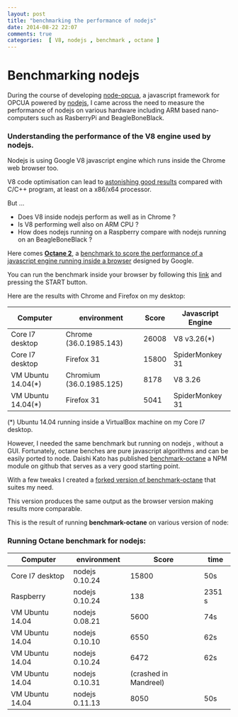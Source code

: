 ```yaml
---
layout: post
title: "benchmarking the performance of nodejs"
date: 2014-08-22 22:07
comments: true
categories:  [ V8, nodejs , benchmark , octane ]
---
```

# Benchmarking nodejs
During the course of developing [node-opcua](http://node-opcua.github.io/), a javascript framework for OPCUA powered by
[nodejs](http://nodejs.org), I came across the need to measure the performance of nodejs on various hardware including
ARM based nano-computers such as RasberryPi and BeagleBoneBlack.

### Understanding the performance of the V8 engine used by nodejs.

Nodejs is using  Google V8 javascript engine which runs inside the Chrome web browser too.

V8 code optimisation can lead to [astonishing good results](http://wingolog.org/archives/2011/06/10/v8-is-faster-than-gcc)
compared with C/C++ program, at least on a x86/x64 processor.

But ...
 * Does V8 inside nodejs perform as well as in Chrome ? 
 * Is V8 performing well also on ARM CPU ?
 * How does nodejs running on a Raspberry compare  with nodejs running on an BeagleBoneBlack ? 
 
 Here comes **[Octane 2](https://code.google.com/p/octane-benchmark/)**, a [benchmark to score the performance of a javascript engine running inside a browser](http://thenextweb.com/google/2013/11/06/google-releases-version-2-0-javascript-benchmark-tool-octane-focus-reducing-latency) designed by Google.
 
 You can run the benchmark inside your browser by  following this [link](http://octane-benchmark.googlecode.com/svn/latest/index.html) and pressing the START button.
 
 
Here are the results with Chrome and Firefox on my desktop:

| Computer       | environment   | Score | Javascript Engine   |
|-----------------|---------------------------|-------|--------|
| Core I7 desktop | Chrome (36.0.1985.143)      | 26008 | V8 v3.26(*)    |
| Core I7 desktop | Firefox 31      | 15800 | SpiderMonkey 31   |
| VM Ubuntu 14.04(*)| Chromium  (36.0.1985.125)    | 8178  |  V8 3.26      |
| VM Ubuntu 14.04(*)| Firefox 31   | 5041  |  SpiderMonkey 31      |


(*) Ubuntu 14.04 running inside a VirtualBox machine on my Core I7 desktop.

However, I needed the same benchmark but running on nodejs , without a GUI.
Fortunately,  octane benches are pure javascript algorithms and can be easily ported to node.
Daishi Kato has published [benchmark-octane](https://github.com/dai-shi/benchmark-octane) a NPM module on github that serves as a very good starting point.

With a few tweaks I created a [forked version of benchmark-octane](https://github.com/erossignon/benchmark-octane) that suites my need.

This version produces the same output as the browser version making results more comparable.

This is the result of running **benchmark-octane** on various version of node:


### Running Octane benchmark for nodejs:

| Computer       | environment   | Score | time   |
|----------------|---------------|-------|--------|
|Core I7 desktop | nodejs 0.10.24| 15800 | 50s    |
|Raspberry       | nodejs 0.10.24|   138 | 2351 s |
|VM Ubuntu 14.04 | nodejs 0.08.21|  5600 | 74s    |
|VM Ubuntu 14.04 | nodejs 0.10.10| 6550| 62s     |
|VM Ubuntu 14.04 | nodejs 0.10.24| 6472| 62s   |
|VM Ubuntu 14.04 | nodejs 0.10.31| (crashed in Mandreel)|     |
|VM Ubuntu 14.04 | nodejs 0.11.13|8050| 50s    |


